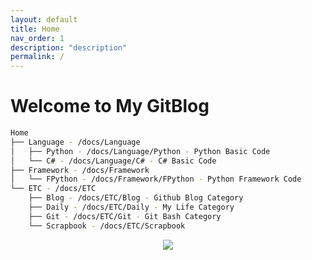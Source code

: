 ```yaml
---
layout: default
title: Home
nav_order: 1
description: "description"
permalink: /
---
```


# Welcome to My GitBlog

```bash
Home
├── Language - /docs/Language
│   ├── Python - /docs/Language/Python - Python Basic Code
│   └── C# - /docs/Language/C# - C# Basic Code
├── Framework - /docs/Framework
│   └── FPython - /docs/Framework/FPython - Python Framework Code
└── ETC - /docs/ETC
    ├── Blog - /docs/ETC/Blog - Github Blog Category
    ├── Daily - /docs/ETC/Daily - My Life Category
    ├── Git - /docs/ETC/Git - Git Bash Category
    └── Scrapbook - /docs/ETC/Scrapbook
```

<div align="center"> <img src="https://hits.seeyoufarm.com/api/count/incr/badge.svg?url=https%3A%2F%2Fpozuhtuhv.github.io&count_bg=%2379C83D&title_bg=%23555555&icon=&icon_color=%23E7E7E7&title=This+Page+hits&edge_flat=false"/> </div>